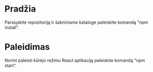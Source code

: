 # Pradžia
Parsiųskite repozitoriją ir šakniniame kataloge paleiskite komandą "npm install".
# Paleidimas
Norint paleisti kūrėjo režimu React aplikaciją paleiskite komandą "npm start".



